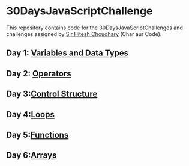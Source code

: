 # 30DaysJavaScriptChallenge

This repository contains code for the 30DaysJavaScriptChallenges and challenges assigned by [Sir Hitesh Choudhary](https://github.com/hiteshchoudhary) (Char aur Code).



## Day 1: [Variables and Data Types](https://github.com/DarshanParhyar/30DaysJavaScriptChallenge/tree/main/Day-1)
## Day 2: [Operators](https://github.com/DarshanParhyar/30DaysJavaScriptChallenge/tree/main/Day-2)
## Day 3:[Control Structure](https://github.com/DarshanParhyar/30DaysJavaScriptChallenge/tree/main/Day-3)
## Day 4:[Loops](https://github.com/DarshanParhyar/30DaysJavaScriptChallenge/tree/main/Day-4)
## Day 5:[Functions](https://github.com/DarshanParhyar/30DaysJavaScriptChallenge/tree/main/Day-5)
## Day 6:[Arrays](https://github.com/DarshanParhyar/30DaysJavaScriptChallenge/tree/main/Day-6)







